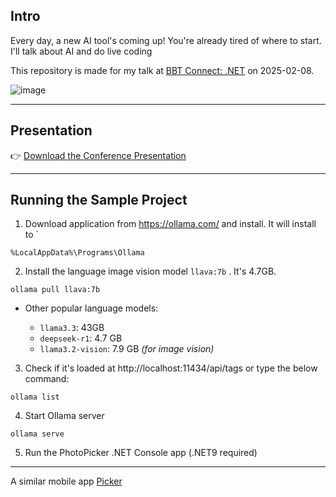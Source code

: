 ## Intro

Every day, a new AI tool's coming up! 
You're already tired of where to start. 
I'll talk about AI and do live coding

This repository is made for my talk at [BBT Connect: .NET](https://kommunity.com/bursa-bilisim-toplulugu/events/bbt-connect-net-c94ab11a) on 2025-02-08.

![image](https://github.com/user-attachments/assets/4bc730cd-6b2e-4e32-be9f-c51eeb405716)

---

## Presentation

👉 [Download the Conference Presentation](https://github.com/ebicoglu/photo-picker/raw/refs/heads/main/presentation.pptx) 



---

## Running the Sample Project

1. Download application from https://ollama.com/ and install. It will install to `
```
%LocalAppData%\Programs\Ollama
```

2. Install  the language image vision model `llava:7b` . It's  4.7GB.
```
ollama pull llava:7b
```

* Other popular language models:

  * `llama3.3`: 43GB
  * `deepseek-r1`: 4.7 GB
  * `llama3.2-vision`: 7.9 GB  *(for image vision)*


3. Check if it's loaded at http://localhost:11434/api/tags or type the below command:
```
ollama list
```

4. Start Ollama server
```
ollama serve
```

5. Run the PhotoPicker .NET Console app (.NET9 required)

---



A similar mobile app [Picker](https://apps.apple.com/us/app/picker-ai-best-photo-picker/id6448671716)

